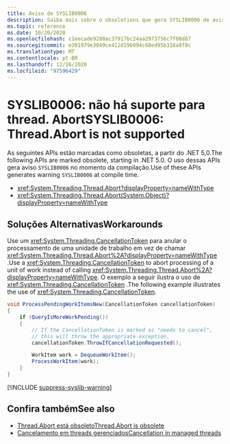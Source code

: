 ```yaml
---
title: Aviso de SYSLIB0006
description: Saiba mais sobre o obsoletions que gera SYSLIB0006 de aviso de tempo de compilação.
ms.topic: reference
ms.date: 10/20/2020
ms.openlocfilehash: c1eecade9280ac37917bc24aa2973756c7f08d87
ms.sourcegitcommit: e301979e3049ce412d19b094c60ed95b316a8f8c
ms.translationtype: MT
ms.contentlocale: pt-BR
ms.lasthandoff: 12/16/2020
ms.locfileid: "97596429"
---
```

# <a name="syslib0006-threadabort-is-not-supported"></a><span data-ttu-id="4537f-103">SYSLIB0006: não há suporte para thread. Abort</span><span class="sxs-lookup"><span data-stu-id="4537f-103">SYSLIB0006: Thread.Abort is not supported</span></span>

<span data-ttu-id="4537f-104">As seguintes APIs estão marcadas como obsoletas, a partir do .NET 5,0.</span><span class="sxs-lookup"><span data-stu-id="4537f-104">The following APIs are marked obsolete, starting in .NET 5.0.</span></span> <span data-ttu-id="4537f-105">O uso dessas APIs gera aviso `SYSLIB0006` no momento da compilação.</span><span class="sxs-lookup"><span data-stu-id="4537f-105">Use of these APIs generates warning `SYSLIB0006` at compile time.</span></span>

- <xref:System.Threading.Thread.Abort?displayProperty=nameWithType>
- <xref:System.Threading.Thread.Abort(System.Object)?displayProperty=nameWithType>

## <a name="workarounds"></a><span data-ttu-id="4537f-106">Soluções Alternativas</span><span class="sxs-lookup"><span data-stu-id="4537f-106">Workarounds</span></span>

<span data-ttu-id="4537f-107">Use um <xref:System.Threading.CancellationToken> para anular o processamento de uma unidade de trabalho em vez de chamar <xref:System.Threading.Thread.Abort%2A?displayProperty=nameWithType> .</span><span class="sxs-lookup"><span data-stu-id="4537f-107">Use a <xref:System.Threading.CancellationToken> to abort processing of a unit of work instead of calling <xref:System.Threading.Thread.Abort%2A?displayProperty=nameWithType>.</span></span> <span data-ttu-id="4537f-108">O exemplo a seguir ilustra o uso de <xref:System.Threading.CancellationToken> .</span><span class="sxs-lookup"><span data-stu-id="4537f-108">The following example illustrates the use of <xref:System.Threading.CancellationToken>.</span></span>

```csharp
void ProcessPendingWorkItemsNew(CancellationToken cancellationToken)
{
    if (QueryIsMoreWorkPending())
    {
        // If the CancellationToken is marked as "needs to cancel",
        // this will throw the appropriate exception.
        cancellationToken.ThrowIfCancellationRequested();

        WorkItem work = DequeueWorkItem();
        ProcessWorkItem(work);
    }
}
```

[!INCLUDE [suppress-syslib-warning](../../../../includes/suppress-syslib-warning.md)]

## <a name="see-also"></a><span data-ttu-id="4537f-109">Confira também</span><span class="sxs-lookup"><span data-stu-id="4537f-109">See also</span></span>

- [<span data-ttu-id="4537f-110">Thread.Abort está obsoleto</span><span class="sxs-lookup"><span data-stu-id="4537f-110">Thread.Abort is obsolete</span></span>](../core-libraries/5.0/thread-abort-obsolete.md)
- [<span data-ttu-id="4537f-111">Cancelamento em threads gerenciados</span><span class="sxs-lookup"><span data-stu-id="4537f-111">Cancellation in managed threads</span></span>](../../../standard/threading/cancellation-in-managed-threads.md)
